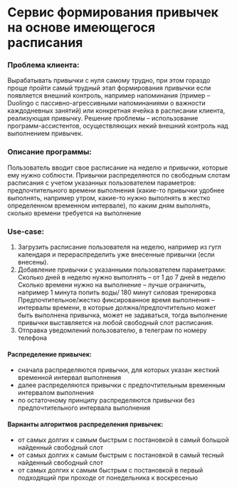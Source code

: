 # Сервис формирования привычек на основе имеющегося расписания
### Проблема клиента:
Вырабатывать привычки с нуля самому трудно, при этом гораздо проще пройти самый трудный этап формирования привычки если появляется внешний контроль, например напоминания (пример – Duolingo с пассивно-агрессивными напоминаниями о важности каждодневных занятий) или конкретная ячейка в расписании клиента, реализующая привычку. Решение проблемы – использование программ-ассистентов, осуществляющих некий внешний контроль над выполнением привычек.
### Описание программы: 
Пользователь вводит свое расписание на неделю и привычки, которые ему нужно соблюсти. Привычки распределяются по свободным слотам расписания с учетом указанных пользователем параметров: предпочтительного времени выполнения (какие-то привычки удобнее выполнять, например утром, какие-то нужно выполнять в жестко определенном временном интервале), по каким дням выполнять, сколько времени требуется на выполнение
### Use-case:
1)	Загрузить расписание пользователя на неделю, например из гугл календаря и перераспределить уже внесенные привычки (если внесены). 
2)	Добавление привычки с указанными пользователем параметрами:
Сколько дней в неделю нужно выполнять – от 1 до 7 дней в неделю
Сколько времени нужно на выполнение – лучше ограничить, например 1 минута попить воды/ 180 минут силовая тренировка
Предпочтительное/жестко фиксированное время выполнения – интервалы времени, в которые должна/предпочтительно может быть выполнена привычка, может не задаваться, тогда выполнение привычки выставляется на любой свободный слот расписания.
3)	Отправка уведомлений пользователю, в телеграм по номеру телефона
#### Распределение привычек:
* сначала распределяются привычки, для которых указан жесткий временной интервал выполнения
* далее распределяются привычки с предпочтительным временным интервалом выполнения
* по остаточному принципу распределяются привычки без предпочтительного интервала выполнения
#### Варианты алгоритмов распределения привычек:
*	от самых долгих к самым быстрым с постановкой в самый большой найденный свободный слот
*	от самых долгих к самым быстрым с постановкой в самый тесный найденный свободный слот
*	от самых долгих к самым быстрым с постановкой в первый подходящий при проходе от понедельника к воскресенью
